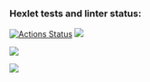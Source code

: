 ### Hexlet tests and linter status:
[![Actions Status](https://github.com/Detya9/python-project-49/actions/workflows/hexlet-check.yml/badge.svg)](https://github.com/Detya9/python-project-49/actions)
<a href="https://codeclimate.com/github/Detya9/python-project-49/maintainability"><img src="https://api.codeclimate.com/v1/badges/8f946a3d0094fac015ba/maintainability" /></a>

[asciinema for brain-even]: https://asciinema.org/a/G9h8lfhQs4eIKrBf4IClHgW3Z "Ссылка на asciinema"

<a href="https://asciinema.org/a/YK3FvcxzaOu0Xvec6yBzc1AfX" target="_blank"><img src="https://asciinema.org/a/YK3FvcxzaOu0Xvec6yBzc1AfX.svg" /></a>

<a href="https://asciinema.org/a/BBxuvJnfnCDOSWJOEkKPS75BU" target="_blank"><img src="https://asciinema.org/a/BBxuvJnfnCDOSWJOEkKPS75BU.svg" /></a>
